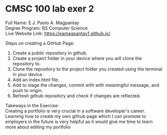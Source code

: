 # CMSC 100 lab exer 2 

Full Name: E.J. Paolo A. Magpantay\
Degree Program: BS Computer Science\
Live Website Link: https://eamagpantay1.github.io/


Steps on creating a GitHub Page:
1. Create a public repository in github.
2. Create a project folder in your device where you will clone the repository to.
4. Clone the repository to the project folder you created using the terminal in your device.
5. Add an index.html file.
6. Add to stage the changes, commit with with meaningful message, and push to origin.
7. Refresh github repository and check if changes are reflected.

Takeways in the Exercise:\
Creating a portfolio is very crucial in a software developer's career. Learning how to create
my own github page which I can promote to employers in the future is very helpful as it would 
give me time to learn more about editing my portfolio


